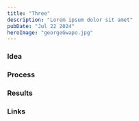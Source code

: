 ```yaml
---
title: "Three"
description: "Lorem ipsum dolor sit amet"
pubDate: "Jul 22 2024"
heroImage: "georgeGwapo.jpg"
---
```


### Idea

### Process

### Results

### Links
